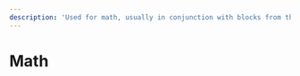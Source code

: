 ```yaml
---
description: 'Used for math, usually in conjunction with blocks from the Control tab.'
---
```


# Math

